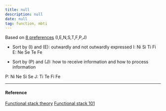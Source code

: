 ```yaml
---
title: null
description: null
date: null
tag: function, mbti
---
```


Based on [8 preferences](obsidian://open?vault=dwarves&file=brain%2FHR%2FMBTI%2F8%20Preferences) (I,E,N,S,T,F,P,J)

- Sort by (I) and (E): outwardly and not outwardly expressed I: Ni Si Ti Fi E: Ne Se Te Fe

- Sort by (P) and (J): how to receive information and how to process information

P: Ni Ne Si Se J: Ti Te Fi Fe

---

#### Reference

[Functional stack theory](https://personalityjunkie.com/functional-stack-type-dynamics-theory/) [Functional stack 101](https://www.youtube.com/watch?v=9xf13VRNPp8)
